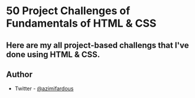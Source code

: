 # 50 Project Challenges of Fundamentals of HTML & CSS

## Here are my all project-based challengs that I've done using HTML & CSS.


## Author

- Twitter - [@azimifardous](https://www.twitter.com/azimifardous)

